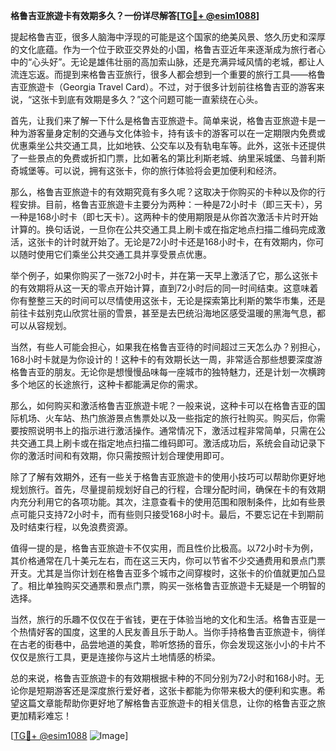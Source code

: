 **格鲁吉亚旅遊卡有效期多久？一份详尽解答[[TG💪+ @esim1088](https://t.me/s/esim1088)]**

提起格鲁吉亚，很多人脑海中浮现的可能是这个国家的绝美风景、悠久历史和深厚的文化底蕴。作为一个位于欧亚交界处的小国，格鲁吉亚近年来逐渐成为旅行者心中的“心头好”。无论是雄伟壮丽的高加索山脉，还是充满异域风情的老城，都让人流连忘返。而提到来格鲁吉亚旅行，很多人都会想到一个重要的旅行工具——格鲁吉亚旅遊卡（Georgia Travel Card）。不过，对于很多计划前往格鲁吉亚的游客来说，“这张卡到底有效期是多久？”这个问题可能一直萦绕在心头。

首先，让我们来了解一下什么是格鲁吉亚旅遊卡。简单来说，格鲁吉亚旅遊卡是一种为游客量身定制的交通与文化体验卡，持有该卡的游客可以在一定期限内免费或优惠乘坐公共交通工具，比如地铁、公交车以及有轨电车等。此外，这张卡还提供了一些景点的免费或折扣门票，比如著名的第比利斯老城、纳里采城堡、乌普利斯奇城堡等。可以说，拥有这张卡，你的旅行体验将会更加便利和经济。

那么，格鲁吉亚旅遊卡的有效期究竟有多久呢？这取决于你购买的卡种以及你的行程安排。目前，格鲁吉亚旅遊卡主要分为两种：一种是72小时卡（即三天卡），另一种是168小时卡（即七天卡）。这两种卡的使用期限是从你首次激活卡片时开始计算的。换句话说，一旦你在公共交通工具上刷卡或在指定地点扫描二维码完成激活，这张卡的计时就开始了。无论是72小时卡还是168小时卡，在有效期内，你可以随时使用它们乘坐公共交通工具并享受景点优惠。

举个例子，如果你购买了一张72小时卡，并在第一天早上激活了它，那么这张卡的有效期将从这一天的零点开始计算，直到72小时后的同一时间结束。这意味着你有整整三天的时间可以尽情使用这张卡，无论是探索第比利斯的繁华市集，还是前往卡兹别克山欣赏壮丽的雪景，甚至是去巴统沿海地区感受温暖的黑海气息，都可以从容规划。

当然，有些人可能会担心，如果我在格鲁吉亚待的时间超过三天怎么办？别担心，168小时卡就是为你设计的！这种卡的有效期长达一周，非常适合那些想要深度游格鲁吉亚的朋友。无论你是想慢慢品味每一座城市的独特魅力，还是计划一次横跨多个地区的长途旅行，这种卡都能满足你的需求。

那么，如何购买和激活格鲁吉亚旅遊卡呢？一般来说，这种卡可以在格鲁吉亚的国际机场、火车站、热门旅游景点售票处以及一些指定的旅行社购买。购买后，你需要按照说明书上的指示进行激活操作。通常情况下，激活过程非常简单，只需在公共交通工具上刷卡或在指定地点扫描二维码即可。激活成功后，系统会自动记录下你的激活时间和有效期，你只需按照计划合理使用即可。

除了了解有效期外，还有一些关于格鲁吉亚旅遊卡的使用小技巧可以帮助你更好地规划旅行。首先，尽量提前规划好自己的行程，合理分配时间，确保在卡的有效期内充分利用它的各项功能。其次，注意查看卡的使用范围和限制条件，比如有些景点可能只支持72小时卡，而有些则只接受168小时卡。最后，不要忘记在卡到期前及时结束行程，以免浪费资源。

值得一提的是，格鲁吉亚旅遊卡不仅实用，而且性价比极高。以72小时卡为例，其价格通常在几十美元左右，而在这三天内，你可以节省不少交通费用和景点门票开支。尤其是当你计划在格鲁吉亚多个城市之间穿梭时，这张卡的价值就更加凸显了。相比单独购买交通票和景点门票，购买一张格鲁吉亚旅遊卡无疑是一个明智的选择。

当然，旅行的乐趣不仅仅在于省钱，更在于体验当地的文化和生活。格鲁吉亚是一个热情好客的国度，这里的人民友善且乐于助人。当你手持格鲁吉亚旅遊卡，徜徉在古老的街巷中，品尝地道的美食，聆听悠扬的音乐，你会发现这张小小的卡片不仅仅是旅行工具，更是连接你与这片土地情感的桥梁。

总的来说，格鲁吉亚旅遊卡的有效期根据卡种的不同分别为72小时和168小时。无论你是短期游客还是深度旅行爱好者，这张卡都能为你带来极大的便利和实惠。希望这篇文章能帮助你更好地了解格鲁吉亚旅遊卡的相关信息，让你的格鲁吉亚之旅更加精彩难忘！

[[TG💪+ @esim1088](https://t.me/s/esim1088) ![Image](https://i.postimg.cc/4NQfJmqS/Snipaste-2025-05-13-00-14-12.png)]